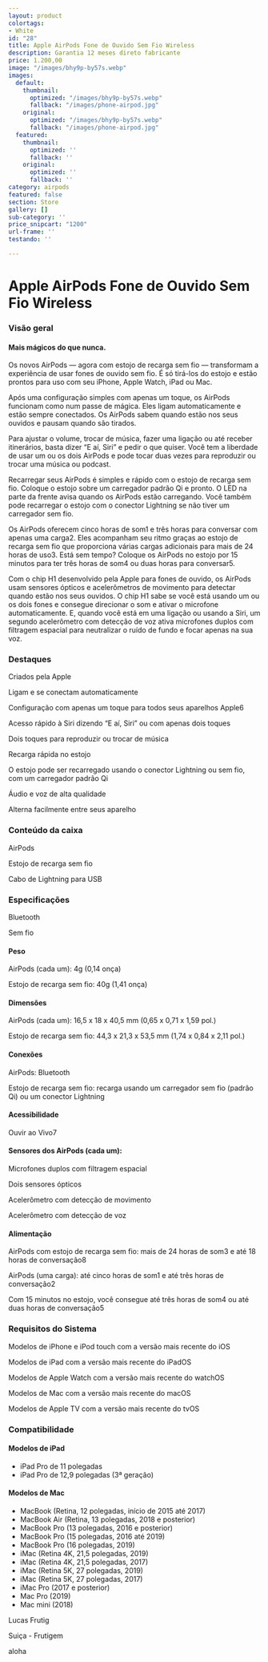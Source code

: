 ```yaml
---
layout: product
colortags:
- White
id: "28"
title: Apple AirPods Fone de Ouvido Sem Fio Wireless
description: Garantia 12 meses direto fabricante
price: 1.200,00
image: "/images/bhy9p-by57s.webp"
images:
  default:
    thumbnail:
      optimized: "/images/bhy9p-by57s.webp"
      fallback: "/images/phone-airpod.jpg"
    original:
      optimized: "/images/bhy9p-by57s.webp"
      fallback: "/images/phone-airpod.jpg"
  featured:
    thumbnail:
      optimized: ''
      fallback: ''
    original:
      optimized: ''
      fallback: ''
category: airpods
featured: false
section: Store
gallery: []
sub-category: ''
price_snipcart: "1200"
url-frame: ''
testando: ''

---
```

# Apple AirPods Fone de Ouvido Sem Fio Wireless

### Visão geral

#### Mais mágicos do que nunca.

Os novos AirPods — agora com estojo de recarga sem fio — transformam a experiência de usar fones de ouvido sem fio. É só tirá-los do estojo e estão prontos para uso com seu iPhone, Apple Watch, iPad ou Mac.

Após uma configuração simples com apenas um toque, os AirPods funcionam como num passe de mágica. Eles ligam automaticamente e estão sempre conectados. Os AirPods sabem quando estão nos seus ouvidos e pausam quando são tirados.

Para ajustar o volume, trocar de música, fazer uma ligação ou até receber itinerários, basta dizer “E aí, Siri” e pedir o que quiser. Você tem a liberdade de usar um ou os dois AirPods e pode tocar duas vezes para reproduzir ou trocar uma música ou podcast.

Recarregar seus AirPods é simples e rápido com o estojo de recarga sem fio. Coloque o estojo sobre um carregador padrão Qi e pronto. O LED na parte da frente avisa quando os AirPods estão carregando. Você também pode recarregar o estojo com o conector Lightning se não tiver um carregador sem fio.

Os AirPods oferecem cinco horas de som1 e três horas para conversar com apenas uma carga2. Eles acompanham seu ritmo graças ao estojo de recarga sem fio que proporciona várias cargas adicionais para mais de 24 horas de uso3. Está sem tempo? Coloque os AirPods no estojo por 15 minutos para ter três horas de som4 ou duas horas para conversar5.

Com o chip H1 desenvolvido pela Apple para fones de ouvido, os AirPods usam sensores ópticos e acelerômetros de movimento para detectar quando estão nos seus ouvidos. O chip H1 sabe se você está usando um ou os dois fones e consegue direcionar o som e ativar o microfone automaticamente. E, quando você está em uma ligação ou usando a Siri, um segundo acelerômetro com detecção de voz ativa microfones duplos com filtragem espacial para neutralizar o ruído de fundo e focar apenas na sua voz.

### Destaques

Criados pela Apple

Ligam e se conectam automaticamente

Configuração com apenas um toque para todos seus aparelhos Apple6

Acesso rápido à Siri dizendo “E aí, Siri” ou com apenas dois toques

Dois toques para reproduzir ou trocar de música

Recarga rápida no estojo

O estojo pode ser recarregado usando o conector Lightning ou sem fio, com um carregador padrão Qi

Áudio e voz de alta qualidade

Alterna facilmente entre seus aparelho

### Conteúdo da caixa

AirPods

Estojo de recarga sem fio

Cabo de Lightning para USB

### Especificações

Bluetooth

Sem fio

#### Peso

AirPods (cada um): 4g (0,14 onça)

Estojo de recarga sem fio: 40g (1,41 onça)

#### Dimensões

AirPods (cada um): 16,5 x 18 x 40,5 mm (0,65 x 0,71 x 1,59 pol.)

Estojo de recarga sem fio: 44,3 x 21,3 x 53,5 mm (1,74 x 0,84 x 2,11 pol.)

#### Conexões

AirPods: Bluetooth

Estojo de recarga sem fio: recarga usando um carregador sem fio (padrão Qi) ou um conector Lightning

#### Acessibilidade

Ouvir ao Vivo7

#### Sensores dos AirPods (cada um):

Microfones duplos com filtragem espacial

Dois sensores ópticos

Acelerômetro com detecção de movimento

Acelerômetro com detecção de voz

#### Alimentação

AirPods com estojo de recarga sem fio: mais de 24 horas de som3 e até 18 horas de conversação8

AirPods (uma carga): até cinco horas de som1 e até três horas de conversação2

Com 15 minutos no estojo, você consegue até três horas de som4 ou até duas horas de conversação5

### Requisitos do Sistema

Modelos de iPhone e iPod touch com a versão mais recente do iOS

Modelos de iPad com a versão mais recente do iPadOS

Modelos de Apple Watch com a versão mais recente do watchOS

Modelos de Mac com a versão mais recente do macOS

Modelos de Apple TV com a versão mais recente do tvOS

### Compatibilidade

#### Modelos de iPad

* iPad Pro de 11 polegadas
* iPad Pro de 12,9 polegadas (3ª geração)

#### Modelos de Mac

* MacBook (Retina, 12 polegadas, início de 2015 até 2017)
* MacBook Air (Retina, 13 polegadas, 2018 e posterior)
* MacBook Pro (13 polegadas, 2016 e posterior)
* MacBook Pro (15 polegadas, 2016 até 2019)
* MacBook Pro (16 polegadas, 2019)
* iMac (Retina 4K, 21,5 polegadas, 2019)
* iMac (Retina 4K, 21,5 polegadas, 2017)
* iMac (Retina 5K, 27 polegadas, 2019)
* iMac (Retina 5K, 27 polegadas, 2017)
* iMac Pro (2017 e posterior)
* Mac Pro (2019)
* Mac mini (2018)

Lucas Frutig

Suiça - Frutigem

aloha